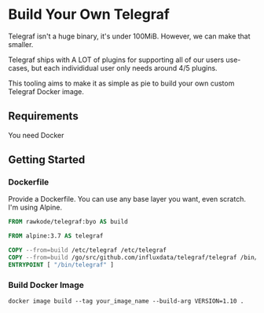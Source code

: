 # Build Your Own Telegraf

Telegraf isn't a huge binary, it's under 100MiB. However, we can make that smaller.

Telegraf ships with A LOT of plugins for supporting all of our users use-cases, but each individidual user only needs around 4/5 plugins.

This tooling aims to make it as simple as pie to build your own custom Telegraf Docker image.

## Requirements

You need Docker

## Getting Started

### Dockerfile

Provide a Dockerfile. You can use any base layer you want, even scratch. I'm using Alpine.

```Dockerfile
FROM rawkode/telegraf:byo AS build

FROM alpine:3.7 AS telegraf

COPY --from=build /etc/telegraf /etc/telegraf
COPY --from=build /go/src/github.com/influxdata/telegraf/telegraf /bin/telegraf
ENTRYPOINT [ "/bin/telegraf" ]
```

### Build Docker Image

`docker image build --tag your_image_name --build-arg VERSION=1.10 .`
